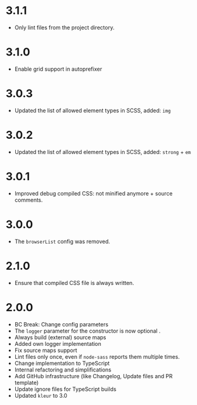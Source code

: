 3.1.1
=====

*   Only lint files from the project directory.


3.1.0
=====

*   Enable grid support in autoprefixer



3.0.3
=====

*   Updated the list of allowed element types in SCSS, added: `img`


3.0.2
=====

*   Updated the list of allowed element types in SCSS, added: `strong` + `em`


3.0.1
=====

*   Improved debug compiled CSS: not minified anymore + source comments.


3.0.0
=====

*   The `browserList` config was removed.


2.1.0
=====

*   Ensure that compiled CSS file is always written.


2.0.0
=====

*   BC Break: Change config parameters
*   The `logger` parameter for the constructor is now optional .
*   Always build (external) source maps
*   Added own logger implementation
*   Fix source maps support
*   Lint files only once, even if `node-sass` reports them multiple times.
*   Change implementation to TypeScript
*   Internal refactoring and simplifications
*   Add GitHub infrastructure (like Changelog, Update files and PR template)
*   Update ignore files for TypeScript builds
*   Updated `kleur` to 3.0

